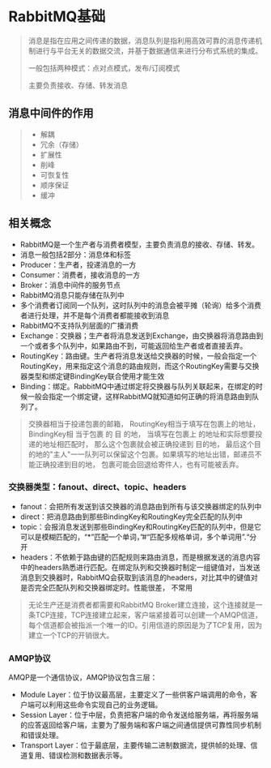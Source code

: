 # RabbitMQ基础

> 消息是指在应用之间传递的数据，消息队列是指利用高效可靠的消息传递机制进行与平台无关的数据交流，并基于数据通信来进行分布式系统的集成。
>
> 一般包括两种模式：点对点模式，发布/订阅模式
>
> 主要负责接收、存储、转发消息



## 消息中间件的作用

> - 解耦
> - 冗余（存储）
> - 扩展性
> - 削峰
> - 可恢复性
> - 顺序保证
> - 缓冲



## 相关概念

- RabbitMQ是一个生产者与消费者模型，主要负责消息的接收、存储、转发。
- 消息一般包括2部分：消息体和标签
- Producer：生产者，投递消息的一方
- Consumer：消费者，接收消息的一方
- Broker：消息中间件的服务节点
- RabbitMQ消息只能存储在队列中
- 多个消费者订阅同一个队列，这时队列中的消息会被平摊（轮询）给多个消费者进行处理，并不是每个消费者都能接收到消息
- RabbitMQ不支持队列层面的广播消费
- Exchange：交换器；生产者将消息发送到Exchange，由交换器将消息路由到一个或者多个队列中，如果路由不到，可能返回给生产者或者直接丢弃。
- RoutingKey：路由键。生产者将消息发送给交换器的时候，一般会指定一个RoutingKey，用来指定这个消息的路由规则，而这个RoutingKey需要与交换器类型和绑定键BindingKey联合使用才能生效
- Binding：绑定。RabbitMQ中通过绑定将交换器与队列关联起来，在绑定的时候一般会指定一个绑定键，这样RabbitMQ就知道如何正确的将消息路由到队列了。

> 交换器相当于投递包裹的邮箱， RoutingKey相当于填写在包裹上的地址， BindingKey相 当于包裹 的 目 的地， 当填写在包裹上 的地址和实际想要投递的地址相匹配时， 那么这个包裹就会被正确投递到 目的地， 最后这个目 的地的"主人"一一队列可以保留这个包裹。如果填写的地址出错，邮递员不能正确投递到目的地， 包裹可能会回退给寄件人，也有可能被丢弃。

### 交换器类型：fanout、direct、topic、headers

- fanout：会把所有发送到该交换器的消息路由到所有与该交换器绑定的队列中
- direct：把消息路由到那些BindingKey和RoutingKey完全匹配的队列中
- topic：会报消息发送到那些BindingKey和RoutingKey匹配的队列中，但是它可以是模糊匹配的，“*”匹配一个单词，”#“匹配多规格单词，多个单词用”.“分开
- headers：不依赖于路由键的匹配规则来路由消息，而是根据发送的消息内容中的headers熟悉进行匹配。在绑定队列和交换器时制定一组键值对，当发送消息到交换器时，RabbitMQ会获取到该消息的headers，对比其中的键值对是否完全匹配队列和交换器绑定时。性能很差， 不常用

> 无论生产还是消费者都需要和RabbitMQ Broker建立连接，这个连接就是一条TCP连接，TCP连接建立起来，客户端紧接着可以创建一个AMQP信道，每个信道都会被指派一个唯一的ID。引用信道的原因是为了TCP复用，因为建立一个TCP的开销很大。 

### AMQP协议
AMQP是一个通信协议，AMQP协议包含三层：

- Module Layer：位于协议最高层，主要定义了一些供客户端调用的命令，客户端可以利用这些命令实现自己的业务逻辑。
- Session Layer：位于中层，负责把客户端的命令发送给服务端，再将服务端的应答返回给客户端，主要为了服务端和客户端之间通信提供可靠性同步机制和错误处理。
- Transport Layer：位于最底层，主要传输二进制数据流，提供帧的处理、信道复用、错误检测和数据表示等。